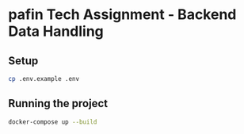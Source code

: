# pafin Tech Assignment - Backend Data Handling

## Setup

```bash
cp .env.example .env
```

## Running the project

```bash
docker-compose up --build
```